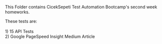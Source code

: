 This Folder contains CicekSepeti Test Automation Bootcamp's second week homeworks.

These tests are: <br><br>
                 1) 15 API Tests<br>
                 2) Google PageSpeed Insight Medium Article
                 

